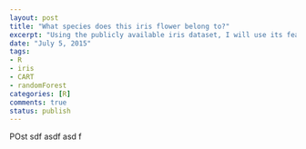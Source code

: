 ```yaml
---
layout: post
title: "What species does this iris flower belong to?"
excerpt: "Using the publicly available iris dataset, I will use its features to predict the species the flower belongs to"
date: "July 5, 2015"
tags: 
- R
- iris
- CART
- randomForest
categories: [R]
comments: true
status: publish
---
```

 
POst
sdf
asdf
asd
f
